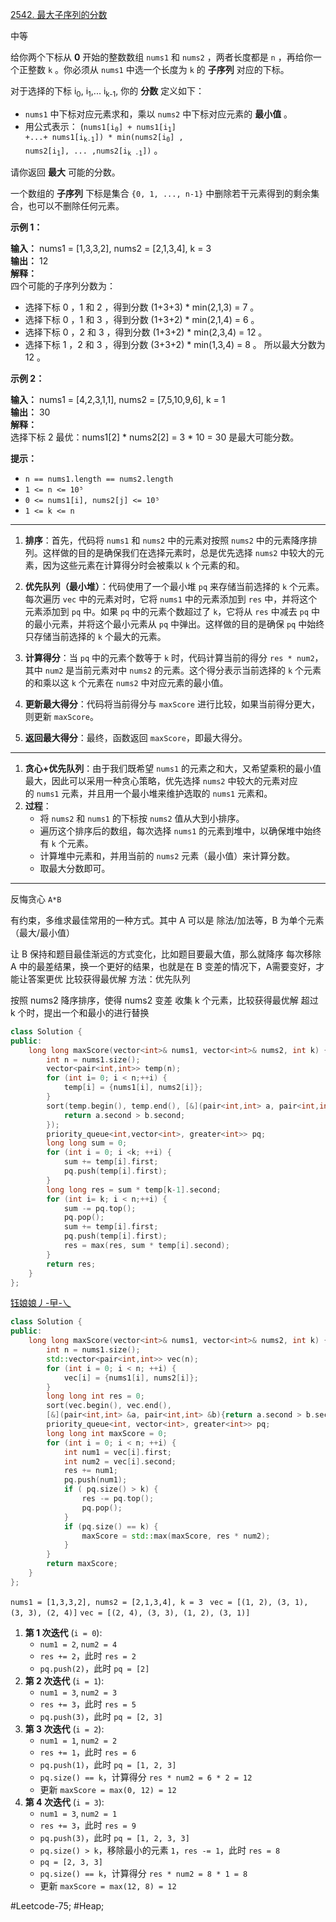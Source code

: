 [2542. 最大子序列的分数](https://leetcode.cn/problems/maximum-subsequence-score/)

中等

给你两个下标从 **0** 开始的整数数组 `nums1` 和 `nums2` ，两者长度都是 `n` ，再给你一个正整数 `k` 。你必须从 `nums1` 中选一个长度为 `k` 的 **子序列** 对应的下标。

对于选择的下标 i<sub>0</sub>, i<sub>1</sub>,... i<sub>k-1</sub>, 你的 **分数** 定义如下：

- `nums1` 中下标对应元素求和，乘以 `nums2` 中下标对应元素的 **最小值** 。
- 用公式表示： (<code>nums1[i<sub>0</sub>] + nums1[i<sub>1</sub>] +...+ nums1[i<sub>k-1</sub>]) * min(nums2[i<sub>0</sub>] , nums2[i<sub>1</sub>], ... ,nums2[i<sub>k -1</sub>])</code> 。

请你返回 **最大** 可能的分数。

一个数组的 **子序列** 下标是集合 `{0, 1, ..., n-1}` 中删除若干元素得到的剩余集合，也可以不删除任何元素。

**示例 1：**

**输入：** nums1 = [1,3,3,2], nums2 = [2,1,3,4], k = 3  
**输出：** 12  
**解释：**  
四个可能的子序列分数为：  
- 选择下标 0 ，1 和 2 ，得到分数 (1+3+3) * min(2,1,3) = 7 。
- 选择下标 0 ，1 和 3 ，得到分数 (1+3+2) * min(2,1,4) = 6 。
- 选择下标 0 ，2 和 3 ，得到分数 (1+3+2) * min(2,3,4) = 12 。
- 选择下标 1 ，2 和 3 ，得到分数 (3+3+2) * min(1,3,4) = 8 。
所以最大分数为 12 。

**示例 2：**

**输入：** nums1 = [4,2,3,1,1], nums2 = [7,5,10,9,6], k = 1  
**输出：** 30  
**解释：**  
选择下标 2 最优：nums1[2] * nums2[2] = 3 * 10 = 30 是最大可能分数。

**提示：**

- `n == nums1.length == nums2.length`
- `1 <= n <= 10⁵`
- `0 <= nums1[i], nums2[j] <= 10⁵`
- `1 <= k <= n`
---- ----
1. **排序**：首先，代码将 `nums1` 和 `nums2` 中的元素对按照 `nums2` 中的元素降序排列。这样做的目的是确保我们在选择元素时，总是优先选择 `nums2` 中较大的元素，因为这些元素在计算得分时会被乘以 `k` 个元素的和。

2. **优先队列（最小堆）**：代码使用了一个最小堆 `pq` 来存储当前选择的 `k` 个元素。每次遍历 `vec` 中的元素对时，它将 `nums1` 中的元素添加到 `res` 中，并将这个元素添加到 `pq` 中。如果 `pq` 中的元素个数超过了 `k`，它将从 `res` 中减去 `pq` 中的最小元素，并将这个最小元素从 `pq` 中弹出。这样做的目的是确保 `pq` 中始终只存储当前选择的 `k` 个最大的元素。

3. **计算得分**：当 `pq` 中的元素个数等于 `k` 时，代码计算当前的得分 `res * num2`，其中 `num2` 是当前元素对中 `nums2` 的元素。这个得分表示当前选择的 `k` 个元素的和乘以这 `k` 个元素在 `nums2` 中对应元素的最小值。

4. **更新最大得分**：代码将当前得分与 `maxScore` 进行比较，如果当前得分更大，则更新 `maxScore`。

5. **返回最大得分**：最终，函数返回 `maxScore`，即最大得分。

----

1. **贪心+优先队列**：由于我们既希望 `nums1` 的元素之和大，又希望乘积的最小值最大，因此可以采用一种贪心策略，优先选择 `nums2` 中较大的元素对应的 `nums1` 元素，并且用一个最小堆来维护选取的 `nums1` 元素和。
2. **过程**：
    - 将 `nums2` 和 `nums1` 的下标按 `nums2` 值从大到小排序。
    - 遍历这个排序后的数组，每次选择 `nums1` 的元素到堆中，以确保堆中始终有 `k` 个元素。
    - 计算堆中元素和，并用当前的 `nums2` 元素（最小值）来计算分数。
    - 取最大分数即可。

----

反悔贪心 `A*B`

有约束，多维求最佳常用的一种方式。其中 A 可以是 除法/加法等，B 为单个元素（最大/最小值）

让 B 保持和题目最佳渐远的方式变化，比如题目要最大值，那么就降序
每次移除 A 中的最差结果，换一个更好的结果，也就是在 B 变差的情况下，A需要变好，才能让答案更优
比较获得最优解
方法：优先队列

按照 nums2 降序排序，使得 nums2 变差
收集 k 个元素，比较获得最优解
超过 k 个时，提出一个和最小的进行替换

```cpp
class Solution {
public:
    long long maxScore(vector<int>& nums1, vector<int>& nums2, int k) {
        int n = nums1.size();
        vector<pair<int,int>> temp(n);
        for (int i= 0; i < n;++i) {
            temp[i] = {nums1[i], nums2[i]};
        }
        sort(temp.begin(), temp.end(), [&](pair<int,int> a, pair<int,int> b){
            return a.second > b.second;
        });
        priority_queue<int,vector<int>, greater<int>> pq;
        long long sum = 0;
        for (int i = 0; i <k; ++i) {
            sum += temp[i].first;
            pq.push(temp[i].first);
        }
        long long res = sum * temp[k-1].second;
        for (int i= k; i < n;++i) {
            sum -= pq.top();
            pq.pop();
            sum += temp[i].first;
            pq.push(temp[i].first);
            res = max(res, sum * temp[i].second);
        }
        return res;
    }
};
```

[钰娘娘丿-曱-乀](https://leetcode.cn/problems/maximum-subsequence-score/solutions/2103910/yu-niang-niang-2542-zui-da-zi-xu-lie-de-vdxv6/)
```cpp
class Solution {
public:
    long long maxScore(vector<int>& nums1, vector<int>& nums2, int k) {
        int n = nums1.size();
        std::vector<pair<int,int>> vec(n);
        for (int i = 0; i < n; ++i) {
            vec[i] = {nums1[i], nums2[i]};
        }
        long long int res = 0;
        sort(vec.begin(), vec.end(),
        [&](pair<int,int> &a, pair<int,int> &b){return a.second > b.second;});
        priority_queue<int, vector<int>, greater<int>> pq;
        long long int maxScore = 0;
        for (int i = 0; i < n; ++i) {
            int num1 = vec[i].first;
            int num2 = vec[i].second;
            res += num1;
            pq.push(num1);
            if ( pq.size() > k) {
                res -= pq.top();
                pq.pop();
            }
            if (pq.size() == k) {
                maxScore = std::max(maxScore, res * num2);
            }
        }
        return maxScore;
    }
};
```

`nums1 = [1,3,3,2], nums2 = [2,1,3,4], k = 3 `
`vec = [(1, 2), (3, 1), (3, 3), (2, 4)]`
`vec = [(2, 4), (3, 3), (1, 2), (3, 1)]`

1. **第 1 次迭代** (`i = 0`):
    - `num1 = 2`, `num2 = 4`
    - `res += 2`，此时 `res = 2`
    - `pq.push(2)`，此时 `pq = [2]`
2. **第 2 次迭代** (`i = 1`):
    - `num1 = 3`, `num2 = 3`
    - `res += 3`，此时 `res = 5`
    - `pq.push(3)`，此时 `pq = [2, 3]`
3. **第 3 次迭代** (`i = 2`):
    - `num1 = 1`, `num2 = 2`
    - `res += 1`，此时 `res = 6`
    - `pq.push(1)`，此时 `pq = [1, 2, 3]`
    - `pq.size() == k`，计算得分 `res * num2 = 6 * 2 = 12`
    - 更新 `maxScore = max(0, 12) = 12`
4. **第 4 次迭代** (`i = 3`):
    - `num1 = 3`, `num2 = 1`
    - `res += 3`，此时 `res = 9`
    - `pq.push(3)`，此时 `pq = [1, 2, 3, 3]`
    - `pq.size() > k`，移除最小的元素 `1`，`res -= 1`，此时 `res = 8`
    - `pq = [2, 3, 3]`
    - `pq.size() == k`，计算得分 `res * num2 = 8 * 1 = 8`
    - 更新 `maxScore = max(12, 8) = 12`

#Leetcode-75; #Heap;
